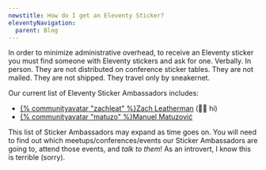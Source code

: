 ```yaml
---
newstitle: How do I get an Eleventy Sticker?
eleventyNavigation:
  parent: Blog
---
```


In order to minimize administrative overhead, to receive an Eleventy sticker you must find someone with Eleventy stickers and ask for one. Verbally. In person. They are not distributed on conference sticker tables. They are not mailed. They are not shipped. They travel only by sneakernet.

Our current list of Eleventy Sticker Ambassadors includes:

- [{% communityavatar "zachleat" %}Zach Leatherman](https://zachleat.com/) (👋🏻 hi)
- [{% communityavatar "matuzo" %}Manuel Matuzović](https://www.matuzo.at/)

This list of Sticker Ambassadors may expand as time goes on. You will need to find out which meetups/conferences/events our Sticker Ambassadors are going to, attend those events, and _talk to them_! As an introvert, I know this is terrible (sorry).
